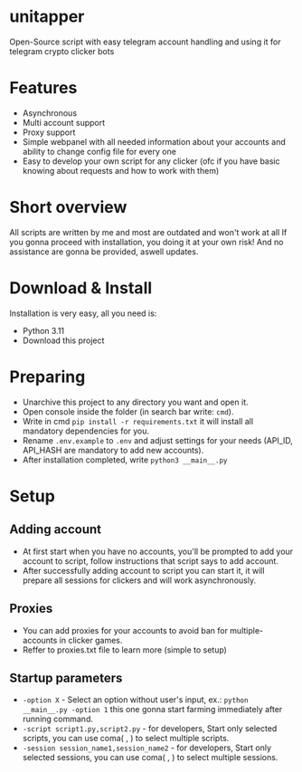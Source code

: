 # unitapper
Open-Source script with easy telegram account handling and using it for telegram crypto clicker bots

# Features
- Asynchronous
- Multi account support
- Proxy support
- Simple webpanel with all needed information about your accounts and ability to change config file for every one
- Easy to develop your own script for any clicker (ofc if you have basic knowing about requests and how to work with them)

# Short overview
All scripts are written by me and most are outdated and won't work at all
If you gonna proceed with installation, you doing it at your own risk! And no assistance are gonna be provided, aswell updates.

# Download & Install
Installation is very easy, all you need is:
- Python 3.11
- Download this project

# Preparing
- Unarchive this project to any directory you want and open it.
- Open console inside the folder (in search bar write: `cmd`).
- Write in cmd `pip install -r requirements.txt` it will install all mandatory dependencies for you.
- Rename `.env.example` to `.env` and adjust settings for your needs (API_ID, API_HASH are mandatory to add new accounts).
- After installation completed, write `python3 __main__.py`

# Setup
## Adding account
- At first start when you have no accounts, you'll be prompted to add your account to script, follow instructions that script says to add account.
- After successfully adding account to script you can start it, it will prepare all sessions for clickers and will work asynchronously.
## Proxies
- You can add proxies for your accounts to avoid ban for multiple-accounts in clicker games.
- Reffer to proxies.txt file to learn more (simple to setup)
## Startup parameters
- `-option X` - Select an option without user's input, ex.: `python __main__.py -option 1` this one gonna start farming immediately after running command.
- `-script script1.py,script2.py` - for developers, Start only selected scripts, you can use coma( , ) to select multiple scripts.
- `-session session_name1,session_name2` - for developers, Start only selected sessions, you can use coma( , ) to select multiple sessions.
